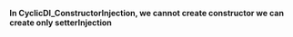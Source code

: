 **In CyclicDI_ConstructorInjection, we cannot create constructor we can create only setterInjection**

